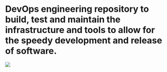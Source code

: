# DevOps engineering repository to build, test and maintain the infrastructure and tools to allow for the speedy development and release of software.

![](https://shalb.com/wp-content/uploads/2019/11/Devops1-1024x669.jpeg)
